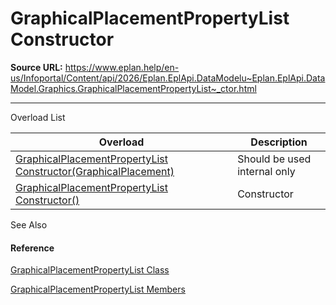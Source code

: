 # GraphicalPlacementPropertyList Constructor

**Source URL:** https://www.eplan.help/en-us/Infoportal/Content/api/2026/Eplan.EplApi.DataModelu~Eplan.EplApi.DataModel.Graphics.GraphicalPlacementPropertyList~_ctor.html

---

Overload List

| Overload | Description |
| --- | --- |
| [GraphicalPlacementPropertyList Constructor(GraphicalPlacement)](Eplan.EplApi.DataModelu~Eplan.EplApi.DataModel.Graphics.GraphicalPlacementPropertyList~_ctor(GraphicalPlacement).html) | Should be used internal only |
| [GraphicalPlacementPropertyList Constructor()](Eplan.EplApi.DataModelu~Eplan.EplApi.DataModel.Graphics.GraphicalPlacementPropertyList~_ctor().html) | Constructor |



See Also

#### Reference

[GraphicalPlacementPropertyList Class](Eplan.EplApi.DataModelu~Eplan.EplApi.DataModel.Graphics.GraphicalPlacementPropertyList.html)
  
[GraphicalPlacementPropertyList Members](Eplan.EplApi.DataModelu~Eplan.EplApi.DataModel.Graphics.GraphicalPlacementPropertyList_members.html)